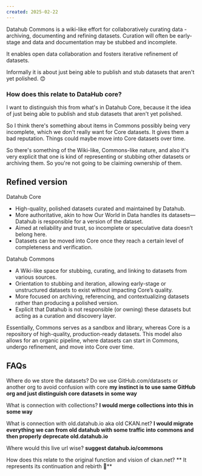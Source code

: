 ```yaml
---
created: 2025-02-22
---
```


Datahub Commons is a wiki-like effort for collaboratively curating data - archiving, documenting and refining datasets. Curation will often be early-stage and data and documentation may be stubbed and incomplete.

It enables open data collaboration and fosters iterative refinement of datasets.

Informally it is about just being able to publish and stub datasets that aren't yet polished. 😊 

### How does this relate to DataHub core?

I want to distinguish this from what's in Datahub Core, because it the idea of just being able to publish and stub datasets that aren't yet polished.

So I think there's something about items in Commons possibly being very incomplete, which we don't really want for Core datasets. It gives them a bad reputation. Things could maybe move into Core datasets over time.

So there's something of the Wiki-like, Commons-like nature, and also it's very explicit that one is kind of representing or stubbing other datasets or archiving them. So you're not going to be claiming ownership of them.

## Refined version

Datahub Core

- High-quality, polished datasets curated and maintained by Datahub.
-	More authoritative, akin to how Our World in Data handles its datasets—Datahub is responsible for a version of the dataset.
- Aimed at reliability and trust, so incomplete or speculative data doesn’t belong here.
- Datasets can be moved into Core once they reach a certain level of completeness and verification.

Datahub Commons

- A Wiki-like space for stubbing, curating, and linking to datasets from various sources.
- Orientation to stubbing and iteration, allowing early-stage or unstructured datasets to exist without impacting Core’s quality.
- More focused on archiving, referencing, and contextualizing datasets rather than producing a polished version.
- Explicit that Datahub is not responsible (or owning) these datasets but acting as a curation and discovery layer.

Essentially, Commons serves as a sandbox and library, whereas Core is a repository of high-quality, production-ready datasets. This model also allows for an organic pipeline, where datasets can start in Commons, undergo refinement, and move into Core over time.

## FAQs

Where do we store the datasets? Do we use GitHub.com/datasets or another org to avoid confusion with core **my instinct is to use same GitHub org and just distinguish core datasets in some way**

What is connection with collections? **I would merge collections into this in some way**

What is connection with old.datahub.io aka old CKAN.net? **I would migrate everything we can from old datahub with some traffic into commons and then properly deprecate old.datahub.io**

Where would this live url wise? **suggest datahub.io/commons**

How does this relate to the original function and vision of ckan.net? ** It represents its continuation and rebirth 🤩**